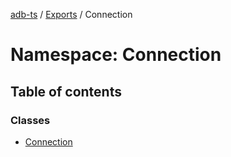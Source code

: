 [adb-ts](../README.md) / [Exports](../modules.md) / Connection

# Namespace: Connection

## Table of contents

### Classes

-   [Connection](../classes/Connection.Connection.md)
